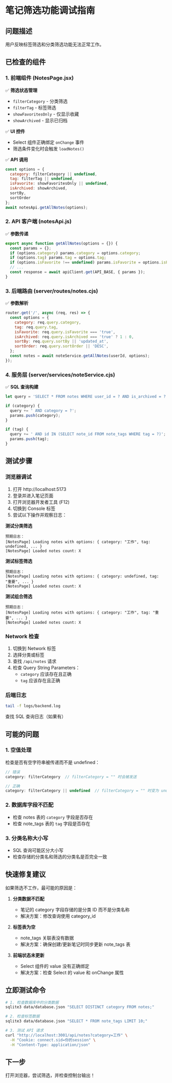 # 笔记筛选功能调试指南

## 问题描述
用户反映标签筛选和分类筛选功能无法正常工作。

## 已检查的组件

### 1. 前端组件 (NotesPage.jsx)
✅ **筛选状态管理**
- `filterCategory` - 分类筛选
- `filterTag` - 标签筛选  
- `showFavoritesOnly` - 仅显示收藏
- `showArchived` - 显示已归档

✅ **UI 控件**
- Select 组件正确绑定 `onChange` 事件
- 筛选条件变化时会触发 `loadNotes()`

✅ **API 调用**
```javascript
const options = {
  category: filterCategory || undefined,
  tag: filterTag || undefined,
  isFavorite: showFavoritesOnly || undefined,
  isArchived: showArchived,
  sortBy,
  sortOrder
};
await notesApi.getAllNotes(options);
```

### 2. API 客户端 (notesApi.js)
✅ **参数传递**
```javascript
export async function getAllNotes(options = {}) {
  const params = {};
  if (options.category) params.category = options.category;
  if (options.tag) params.tag = options.tag;
  if (options.isFavorite !== undefined) params.isFavorite = options.isFavorite;
  // ...
  const response = await apiClient.get(API_BASE, { params });
}
```

### 3. 后端路由 (server/routes/notes.cjs)
✅ **参数解析**
```javascript
router.get('/', async (req, res) => {
  const options = {
    category: req.query.category,
    tag: req.query.tag,
    isFavorite: req.query.isFavorite === 'true',
    isArchived: req.query.isArchived === 'true' ? 1 : 0,
    sortBy: req.query.sortBy || 'updated_at',
    sortOrder: req.query.sortOrder || 'DESC',
  };
  const notes = await noteService.getAllNotes(userId, options);
});
```

### 4. 服务层 (server/services/noteService.cjs)
✅ **SQL 查询构建**
```javascript
let query = 'SELECT * FROM notes WHERE user_id = ? AND is_archived = ?';

if (category) {
  query += ' AND category = ?';
  params.push(category);
}

if (tag) {
  query += ' AND id IN (SELECT note_id FROM note_tags WHERE tag = ?)';
  params.push(tag);
}
```

## 测试步骤

### 浏览器调试
1. 打开 http://localhost:5173
2. 登录并进入笔记页面
3. 打开浏览器开发者工具 (F12)
4. 切换到 Console 标签
5. 尝试以下操作并观察日志：

**测试分类筛选**
```
预期日志：
[NotesPage] Loading notes with options: { category: "工作", tag: undefined, ... }
[NotesPage] Loaded notes count: X
```

**测试标签筛选**
```
预期日志：
[NotesPage] Loading notes with options: { category: undefined, tag: "重要", ... }
[NotesPage] Loaded notes count: X
```

**测试组合筛选**
```
预期日志：
[NotesPage] Loading notes with options: { category: "工作", tag: "重要", ... }
[NotesPage] Loaded notes count: X
```

### Network 检查
1. 切换到 Network 标签
2. 选择分类或标签
3. 查找 `/api/notes` 请求
4. 检查 Query String Parameters：
   - `category` 应该存在且正确
   - `tag` 应该存在且正确

### 后端日志
```bash
tail -f logs/backend.log
```

查找 SQL 查询日志（如果有）

## 可能的问题

### 1. 空值处理
检查是否有空字符串被传递而不是 undefined：
```javascript
// 错误
category: filterCategory  // filterCategory = "" 时会被发送

// 正确
category: filterCategory || undefined  // filterCategory = "" 时变为 undefined
```

### 2. 数据库字段不匹配
- 检查 notes 表的 `category` 字段是否存在
- 检查 note_tags 表的 `tag` 字段是否存在

### 3. 分类名称大小写
- SQL 查询可能区分大小写
- 检查存储的分类名和筛选的分类名是否完全一致

## 快速修复建议

如果筛选不工作，最可能的原因是：

1. **分类数据不匹配**
   - 笔记的 category 字段存储的是分类 ID 而不是分类名称
   - 解决方案：修改查询使用 category_id

2. **标签表为空**
   - note_tags 关联表没有数据
   - 解决方案：确保创建/更新笔记时同步更新 note_tags 表

3. **前端状态未更新**
   - Select 组件的 value 没有正确绑定
   - 解决方案：检查 Select 的 value 和 onChange 属性

## 立即测试命令

```bash
# 1. 检查数据库中的分类数据
sqlite3 data/database.json "SELECT DISTINCT category FROM notes;"

# 2. 检查标签数据
sqlite3 data/database.json "SELECT * FROM note_tags LIMIT 10;"

# 3. 测试 API 请求
curl "http://localhost:3001/api/notes?category=工作" \
  -H "Cookie: connect.sid=你的session" \
  -H "Content-Type: application/json"
```

## 下一步

打开浏览器，尝试筛选，并检查控制台输出！
